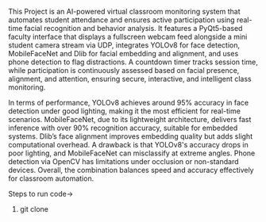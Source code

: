 This Project is an AI-powered virtual classroom monitoring system that automates student attendance and ensures active participation using real-time facial recognition and behavior analysis. It features a PyQt5-based faculty interface that displays a fullscreen webcam feed alongside a mini student camera stream via UDP, integrates YOLOv8 for face detection, MobileFaceNet and Dlib for facial embedding and alignment, and uses phone detection to flag distractions. A countdown timer tracks session time, while participation is continuously assessed based on facial presence, alignment, and attention, ensuring secure, interactive, and intelligent class monitoring.

In terms of performance, YOLOv8 achieves around 95% accuracy in face detection under good lighting, making it the most efficient for real-time scenarios. MobileFaceNet, due to its lightweight architecture, delivers fast inference with over 90% recognition accuracy, suitable for embedded systems. Dlib’s face alignment improves embedding quality but adds slight computational overhead. A drawback is that YOLOv8's accuracy drops in poor lighting, and MobileFaceNet can misclassify at extreme angles. Phone detection via OpenCV has limitations under occlusion or non-standard devices. Overall, the combination balances speed and accuracy effectively for classroom automation.

Steps to run code->
1) git clone 
